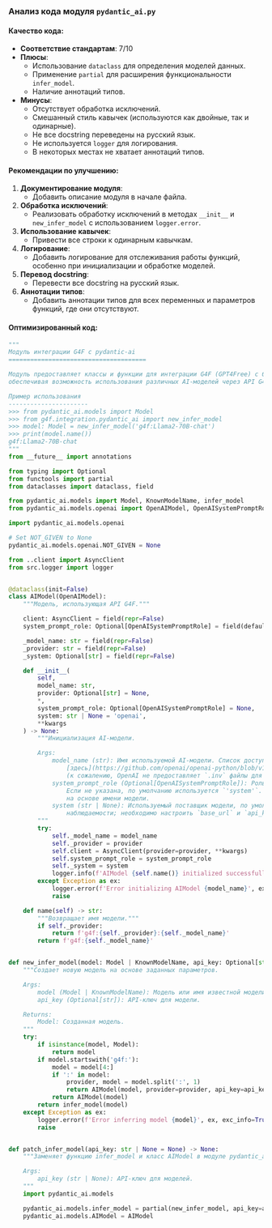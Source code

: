 ### **Анализ кода модуля `pydantic_ai.py`**

#### **Качество кода**:
- **Соответствие стандартам**: 7/10
- **Плюсы**:
    - Использование `dataclass` для определения моделей данных.
    - Применение `partial` для расширения функциональности `infer_model`.
    - Наличие аннотаций типов.
- **Минусы**:
    - Отсутствует обработка исключений.
    - Смешанный стиль кавычек (используются как двойные, так и одинарные).
    - Не все docstring переведены на русский язык.
    - Не используется `logger` для логирования.
    - В некоторых местах не хватает аннотаций типов.

#### **Рекомендации по улучшению**:

1.  **Документирование модуля**:
    - Добавить описание модуля в начале файла.
2.  **Обработка исключений**:
    - Реализовать обработку исключений в методах `__init__` и `new_infer_model` с использованием `logger.error`.
3.  **Использование кавычек**:
    - Привести все строки к одинарным кавычкам.
4.  **Логирование**:
    - Добавить логирование для отслеживания работы функций, особенно при инициализации и обработке моделей.
5.  **Перевод docstring**:
    - Перевести все docstring на русский язык.
6.  **Аннотации типов**:
    - Добавить аннотации типов для всех переменных и параметров функций, где они отсутствуют.

#### **Оптимизированный код**:

```python
"""
Модуль интеграции G4F с pydantic-ai
======================================

Модуль предоставляет классы и функции для интеграции G4F (GPT4Free) с библиотекой pydantic-ai,
обеспечивая возможность использования различных AI-моделей через API G4F.

Пример использования
----------------------
>>> from pydantic_ai.models import Model
>>> from g4f.integration.pydantic_ai import new_infer_model
>>> model: Model = new_infer_model('g4f:Llama2-70B-chat')
>>> print(model.name())
g4f:Llama2-70B-chat
"""
from __future__ import annotations

from typing import Optional
from functools import partial
from dataclasses import dataclass, field

from pydantic_ai.models import Model, KnownModelName, infer_model
from pydantic_ai.models.openai import OpenAIModel, OpenAISystemPromptRole

import pydantic_ai.models.openai

# Set NOT_GIVEN to None
pydantic_ai.models.openai.NOT_GIVEN = None

from ..client import AsyncClient
from src.logger import logger


@dataclass(init=False)
class AIModel(OpenAIModel):
    """Модель, использующая API G4F."""

    client: AsyncClient = field(repr=False)
    system_prompt_role: Optional[OpenAISystemPromptRole] = field(default=None)

    _model_name: str = field(repr=False)
    _provider: str = field(repr=False)
    _system: Optional[str] = field(repr=False)

    def __init__(
        self,
        model_name: str,
        provider: Optional[str] = None,
        *,
        system_prompt_role: Optional[OpenAISystemPromptRole] = None,
        system: str | None = 'openai',
        **kwargs
    ) -> None:
        """Инициализация AI-модели.

        Args:
            model_name (str): Имя используемой AI-модели. Список доступных имен моделей можно найти
                [здесь](https://github.com/openai/openai-python/blob/v1.54.3/src/openai/types/chat_model.py#L7)
                (к сожалению, OpenAI не предоставляет `.inv` файлы для своего API, несмотря на запросы).
            system_prompt_role (Optional[OpenAISystemPromptRole]): Роль, используемая для системного запроса.
                Если не указана, по умолчанию используется `'system'`. В будущем это может быть определено
                на основе имени модели.
            system (str | None): Используемый поставщик модели, по умолчанию 'openai'. Это необходимо для целей
                наблюдаемости; необходимо настроить `base_url` и `api_key` для использования другого поставщика.
        """
        try:
            self._model_name = model_name
            self._provider = provider
            self.client = AsyncClient(provider=provider, **kwargs)
            self.system_prompt_role = system_prompt_role
            self._system = system
            logger.info(f'AIModel {self.name()} initialized successfully')  # Логирование успешной инициализации
        except Exception as ex:
            logger.error(f'Error initializing AIModel {model_name}', ex, exc_info=True)  # Логирование ошибки
            raise

    def name(self) -> str:
        """Возвращает имя модели."""
        if self._provider:
            return f'g4f:{self._provider}:{self._model_name}'
        return f'g4f:{self._model_name}'


def new_infer_model(model: Model | KnownModelName, api_key: Optional[str] = None) -> Model:
    """Создает новую модель на основе заданных параметров.

    Args:
        model (Model | KnownModelName): Модель или имя известной модели.
        api_key (Optional[str]): API-ключ для модели.

    Returns:
        Model: Созданная модель.
    """
    try:
        if isinstance(model, Model):
            return model
        if model.startswith('g4f:'):
            model = model[4:]
            if ':' in model:
                provider, model = model.split(':', 1)
                return AIModel(model, provider=provider, api_key=api_key)
            return AIModel(model)
        return infer_model(model)
    except Exception as ex:
        logger.error(f'Error inferring model {model}', ex, exc_info=True)
        raise


def patch_infer_model(api_key: str | None = None) -> None:
    """Заменяет функцию infer_model и класс AIModel в модуле pydantic_ai.models.

    Args:
        api_key (str | None): API-ключ для моделей.
    """
    import pydantic_ai.models

    pydantic_ai.models.infer_model = partial(new_infer_model, api_key=api_key)
    pydantic_ai.models.AIModel = AIModel